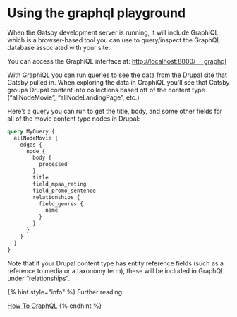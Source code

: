 # Using the graphql playground

When the Gatsby development server is running, it will include GraphiQL, which is a browser-based tool you can use to query/inspect the GraphQL database associated with your site.

You can access the GraphiQL interface at: [http://localhost:8000/___graphql](http://localhost:8000/___graphql)

With GraphiQL you can run queries to see the data from the Drupal site that Gatsby pulled in. When exploring the data in GraphiQL you’ll see that Gatsby groups Drupal content into collections based off of the content type \(“allNodeMovie”, “allNodeLandingPage”, etc.\)

Here’s a query you can run to get the title, body, and some other fields for all of the movie content type nodes in Drupal:

```graphql
query MyQuery {
  allNodeMovie {
    edges {
      node {
        body {
          processed
        }
        title
        field_mpaa_rating
        field_promo_sentence
        relationships {
          field_genres {
            name
          }
        }
      }
    }
  }
}
```

Note that if your Drupal content type has entity reference fields \(such as a reference to media or a taxonomy term\), these will be included in GraphQL under “relationships”.

{% hint style="info" %}
Further reading:

[How To GraphQL](https://www.howtographql.com/)
{% endhint %}
